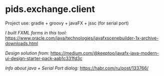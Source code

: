 #   pids.exchange.client
Project use: gradle + groovy + javaFX + jssc (for serial port)

_I built FXML forms in this tool:_ https://www.oracle.com/java/technologies/javafxscenebuilder-1x-archive-downloads.html

_Design solution from:_ https://medium.com/@keeptoo/javafx-java-modern-ui-design-starter-pack-aab1c331fd3c 

_Info about java + Serial Port dialog:_ https://habr.com/ru/post/133766/
